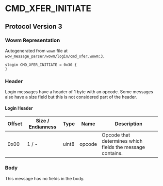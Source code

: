 # CMD_XFER_INITIATE

## Protocol Version 3

### Wowm Representation

Autogenerated from `wowm` file at [`wow_message_parser/wowm/login/cmd_xfer.wowm:3`](https://github.com/gtker/wow_messages/tree/main/wow_message_parser/wowm/login/cmd_xfer.wowm#L3).
```rust,ignore
slogin CMD_XFER_INITIATE = 0x30 {
}
```
### Header

Login messages have a header of 1 byte with an opcode. Some messages also have a size field but this is not considered part of the header.

#### Login Header

| Offset | Size / Endianness | Type   | Name   | Description |
| ------ | ----------------- | ------ | ------ | ----------- |
| 0x00   | 1 / -             | uint8  | opcode | Opcode that determines which fields the message contains.|

### Body

This message has no fields in the body.


